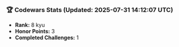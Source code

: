 ### 🏆 Codewars Stats (Updated: 2025-07-31 14:12:07 UTC)

- **Rank:** 8 kyu
- **Honor Points:** 3
- **Completed Challenges:** 1
